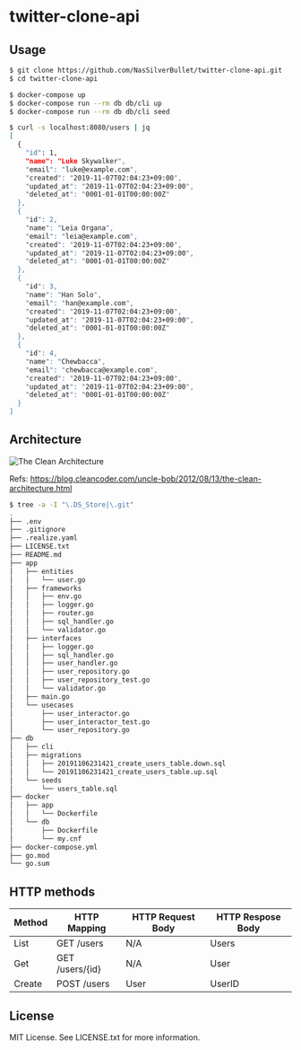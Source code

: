 # twitter-clone-api

## Usage

```sh
$ git clone https://github.com/NasSilverBullet/twitter-clone-api.git
$ cd twitter-clone-api

$ docker-compose up
$ docker-compose run --rm db db/cli up
$ docker-compose run --rm db db/cli seed

$ curl -s localhost:8080/users | jq
[
  {
    "id": 1,
    "name": "Luke Skywalker",
    "email": "luke@example.com",
    "created": "2019-11-07T02:04:23+09:00",
    "updated_at": "2019-11-07T02:04:23+09:00",
    "deleted_at": "0001-01-01T00:00:00Z"
  },
  {
    "id": 2,
    "name": "Leia Organa",
    "email": "leia@example.com",
    "created": "2019-11-07T02:04:23+09:00",
    "updated_at": "2019-11-07T02:04:23+09:00",
    "deleted_at": "0001-01-01T00:00:00Z"
  },
  {
    "id": 3,
    "name": "Han Solo",
    "email": "han@example.com",
    "created": "2019-11-07T02:04:23+09:00",
    "updated_at": "2019-11-07T02:04:23+09:00",
    "deleted_at": "0001-01-01T00:00:00Z"
  },
  {
    "id": 4,
    "name": "Chewbacca",
    "email": "chewbacca@example.com",
    "created": "2019-11-07T02:04:23+09:00",
    "updated_at": "2019-11-07T02:04:23+09:00",
    "deleted_at": "0001-01-01T00:00:00Z"
  }
]
```

## Architecture

![The Clean Architecture](
https://blog.cleancoder.com/uncle-bob/images/2012-08-13-the-clean-architecture/CleanArchitecture.jpg "The Clean Architecture"
)

Refs: <https://blog.cleancoder.com/uncle-bob/2012/08/13/the-clean-architecture.html>

```sh
$ tree -a -I "\.DS_Store|\.git"
.
├── .env
├── .gitignore
├── .realize.yaml
├── LICENSE.txt
├── README.md
├── app
│   ├── entities
│   │   └── user.go
│   ├── frameworks
│   │   ├── env.go
│   │   ├── logger.go
│   │   ├── router.go
│   │   ├── sql_handler.go
│   │   └── validator.go
│   ├── interfaces
│   │   ├── logger.go
│   │   ├── sql_handler.go
│   │   ├── user_handler.go
│   │   ├── user_repository.go
│   │   ├── user_repository_test.go
│   │   └── validator.go
│   ├── main.go
│   └── usecases
│       ├── user_interactor.go
│       ├── user_interactor_test.go
│       └── user_repository.go
├── db
│   ├── cli
│   ├── migrations
│   │   ├── 20191106231421_create_users_table.down.sql
│   │   └── 20191106231421_create_users_table.up.sql
│   └── seeds
│       └── users_table.sql
├── docker
│   ├── app
│   │   └── Dockerfile
│   └── db
│       ├── Dockerfile
│       └── my.cnf
├── docker-compose.yml
├── go.mod
└── go.sum
```

## HTTP methods

| Method | HTTP Mapping     | HTTP Request Body | HTTP Respose Body |
|--------|------------------|-------------------|-------------------|
| List   | GET  /users      | N/A               | Users             |
| Get    | GET  /users/{id} | N/A               | User              |
| Create | POST /users      | User              | UserID            |

## License

MIT License. See LICENSE.txt for more information.
